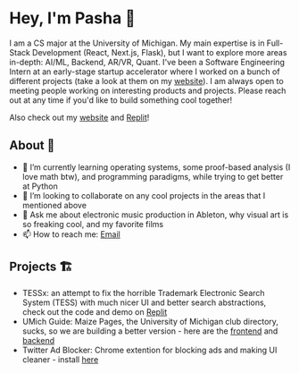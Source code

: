 # Hey, I'm Pasha 👋

I am a CS major at the University of Michigan. My main expertise is in Full-Stack Development (React, Next.js, Flask), but I want to explore more areas in-depth: AI/ML, Backend, AR/VR, Quant. I've been a Software Engineering Intern at an early-stage startup accelerator where I worked on a bunch of different projects (take a look at them on my [website](https://pashakhomchenko.com/)). I am always open to meeting people working on interesting products and projects. Please reach out at any time if you'd like to build something cool together!

Also check out my [website](https://pashakhomchenko.com/) and [Replit](https://replit.com/@pashakhomchenko)!

## About 📝

- 🌱 I’m currently learning operating systems, some proof-based analysis (I love math btw), and programming paradigms, while trying to get better at Python
- 👯 I’m looking to collaborate on any cool projects in the areas that I mentioned above
- 💬 Ask me about electronic music production in Ableton, why visual art is so freaking cool, and my favorite films
- 📫 How to reach me: [Email](mailto:ahssssap@gmail.com)

## Projects 🏗️

- TESSx: an attempt to fix the horrible Trademark Electronic Search System (TESS) with much nicer UI and better search abstractions, check out the code and demo on [Replit](https://replit.com/@pashakhomchenko/TESSx)
- UMich Guide: Maize Pages, the University of Michigan club directory, sucks, so we are building a better version - here are the [frontend](https://github.com/ruhaan15/betterumichguide) and [backend](https://github.com/ruhaan15/betterumichguide-server)
- Twitter Ad Blocker: Chrome extention for blocking ads and making UI cleaner - install [here](https://chrome.google.com/webstore/detail/twitter-ad-blocker/dhlbmiajajiiploeagcijnmnfiphgmdc)
